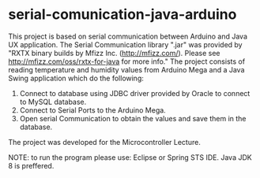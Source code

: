 # serial-comunication-java-arduino
This project is based on serial communication between Arduino and Java UX application. The Serial Communication library ".jar" was provided by "RXTX binary builds by Mfizz Inc. (http://mfizz.com/). Please see http://mfizz.com/oss/rxtx-for-java for more info." The project consists of reading temperature and humidity values from Arduino Mega and a Java Swing application which do the following:

1. Connect to database using JDBC driver provided by Oracle to connect to MySQL database.
2. Connect to Serial Ports to the Arduino Mega. 
3. Open serial Communication to obtain the values and save them in the database. 

The project was developed for the Microcontroller Lecture. 

NOTE: to run the program please use: Eclipse or Spring STS IDE. Java JDK 8 is preffered. 
